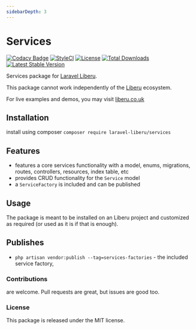 ```yaml
---
sidebarDepth: 3
---
```


# Services

[![Codacy Badge](https://api.codacy.com/project/badge/Grade/6e342eff10f24db5b89be5fe203e424d)](https://www.codacy.com/app/laravel-liberu/services?utm_source=github.com&amp;utm_medium=referral&amp;utm_content=laravel-liberu/services&amp;utm_campaign=Badge_Grade)
[![StyleCI](https://github.styleci.io/repos/85492361/shield?branch=master)](https://github.styleci.io/repos/85492361)
[![License](https://poser.pugx.org/laravel-liberu/services/license)](https://packagist.org/packages/laravel-liberu/datatable)
[![Total Downloads](https://poser.pugx.org/laravel-liberu/services/downloads)](https://packagist.org/packages/laravel-liberu/services)
[![Latest Stable Version](https://poser.pugx.org/laravel-liberu/services/version)](https://packagist.org/packages/laravel-liberu/services)

Services package for [Laravel Liberu](https://github.com/laravel-liberu/Liberu).

This package cannot work independently of the [Liberu](https://github.com/laravel-liberu/Liberu) ecosystem.

For live examples and demos, you may visit [liberu.co.uk](https://www.liberu.co.uk)


## Installation

install using composer `composer require laravel-liberu/services` 

## Features

- features a core services functionality with a model, enums, migrations, 
routes, controllers, resources, index table, etc 
- provides CRUD functionality for the `Service` model
- a `ServiceFactory` is included and can be published

## Usage

The package is meant to be installed on an Liberu project and customized as required 
(or used as it is if that is enough). 
   
## Publishes

- `php artisan vendor:publish --tag=services-factories` - the included service factory,
   
   
### Contributions

are welcome. Pull requests are great, but issues are good too.

### License

This package is released under the MIT license.

